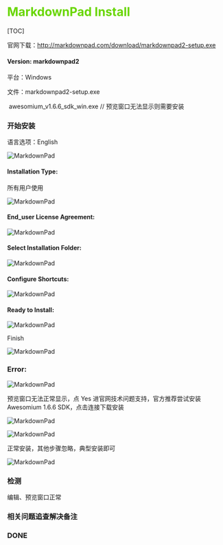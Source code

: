 # <font color=#69D600>MarkdownPad Install</font>

[TOC]

官网下载：http://markdownpad.com/download/markdownpad2-setup.exe

#### Version: markdownpad2

平台：Windows

文件：markdownpad2-setup.exe

​			awesomium_v1.6.6_sdk_win.exe	// 预览窗口无法显示则需要安装



### 开始安装

语言选项：English

![MarkdownPad](./images/MarkdownPad/MarkdownPad001.png "English") 

#### Installation Type:

所有用户使用

![MarkdownPad](./images/MarkdownPad/MarkdownPad002.png "Installation Type") 



#### End_user License Agreement:

![MarkdownPad](./images/MarkdownPad/MarkdownPad003.png "End_user License Agreement") 



#### Select Installation Folder:

![MarkdownPad](./images/MarkdownPad/MarkdownPad004.png "Select Installation Folder") 



#### Configure Shortcuts:

![MarkdownPad](./images/MarkdownPad/MarkdownPad005.png "Configure Shortcuts") 



#### Ready to Install:

![MarkdownPad](./images/MarkdownPad/MarkdownPad006.png "Ready to Install") 

Finish

![MarkdownPad](./images/MarkdownPad/MarkdownPad007.png "Finish") 



### Error:

![MarkdownPad](./images/MarkdownPad/MarkdownPad008.png "预览窗口无法正常显示") 

预览窗口无法正常显示，点 Yes 进官网技术问题支持，官方推荐尝试安装 Awesomium 1.6.6 SDK，点击连接下载安装

![MarkdownPad](./images/MarkdownPad/MarkdownPad009.png "尝试安装 Awesomium 1.6.6 SDK") 

![MarkdownPad](./images/MarkdownPad/MarkdownPad010.png "下载安装") 

正常安装，其他步骤忽略，典型安装即可

![MarkdownPad](./images/MarkdownPad/MarkdownPad011.png "典型安装") 



### 检测
编辑、预览窗口正常



### 相关问题追查解决备注


### DONE



